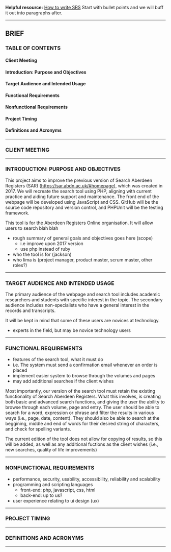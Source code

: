 **Helpful resource:** [How to write SRS](https://www.perforce.com/blog/alm/how-write-software-requirements-specification-srs-document)
Start with bullet points and we will buff it out into paragraphs after.
___
## BRIEF

### TABLE OF CONTENTS

#### Client Meeting
#### Introduction: Purpose and Objectives
#### Target Audience and Intended Usage
#### Functional Requirements
#### Nonfunctional Requirements
#### Project Timing
#### Definitions and Acronyms

___
### CLIENT MEETING

___
### INTRODUCTION: PURPOSE AND OBJECTIVES

This project aims to improve the previous version of Search Aberdeen Registers (SAR) (https://sar.abdn.ac.uk/#homepage), which was created in 2017. We will recreate the search tool using PHP, aligning with current practice and aiding future support and maintenance. The front end of the webpage will be developed using JavaScript and CSS. GitHub will be the source code repository and version control, and PHPUnit will be the testing framework.

This tool is for the Aberdeen Registers Online organisation. It will allow users to search blah blah

- rough summary of general goals and objectives goes here (scope)
	- i.e improve upon 2017 version
	- use php instead of ruby
- who the tool is for (jackson)
- who lima is (project manager, product master, scrum master, other roles?)

___
### TARGET AUDIENCE AND INTENDED USAGE

The primary audience of the webpage and search tool includes academic researchers and students with specific interest in the topic. The secondary audience includes non-specialists who have a general interest in the records and transcripts.

It will be kept in mind that some of these users are novices at technology.

- experts in the field, but may be novice technology users

___
### FUNCTIONAL REQUIREMENTS
- features of the search tool, what it must do
- i.e. The system must send a confirmation email whenever an order is placed
- implement easier system to browse through the volumes and pages
- may add additional searches if the client wishes

Most importantly, our version of the search tool must retain the existing functionality of Search Aberdeen Registers. What this involves, is creating both basic and advanced search functions, and giving the user the ability to browse through each volume, page and entry.
The user should be able to search for a word, expression or phrase and filter the results in various ways (i.e., page, date, content). They should also be able to search at the beggining, middle and end of words for their desired string of characters, and check for spelling variants.

The current edition of the tool does not allow for copying of results, so this will be added, as well as any additional fuctions as the client wishes (i.e., new searches, quality of life improvements)
___
### NONFUNCTIONAL REQUIREMENTS
- performance, security, usability, accessibility, reliability and scalability
- programming and scripting languages
	- front-end: php, javascript, css, html
	- back-end: up to us?
- user experience relating to ui design (ux)

___

### PROJECT TIMING

___

### DEFINITIONS AND ACRONYMS

___
